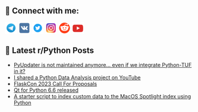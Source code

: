 ## 🔎 Connect with me:
[<img src="https://github.com/bullbesh/bullbesh/blob/main/images/Telegram.png" width="32" height="32" />](https://t.me/bullbesh)
[<img src="https://github.com/bullbesh/bullbesh/blob/main/images/VK.png" width="32" height="32" />](https://vk.com/bullbesh)
[<img src="https://github.com/bullbesh/bullbesh/blob/main/images/Twitter.png" width="32" height="32" />](https://twitter.com/bullbesh1)
[<img src="https://github.com/bullbesh/bullbesh/blob/main/images/Instagram.png" width="32" height="32" />](https://www.instagram.com/bullbesh)
[<img src="https://github.com/bullbesh/bullbesh/blob/main/images/Reddit.png" width="32" height="32" />](https://www.reddit.com/user/bullbesh)
[<img src="https://github.com/bullbesh/bullbesh/blob/main/images/YouTube.png" width="32" height="32" />](https://www.youtube.com/channel/UCtfjRs6uzgq5mfm8S06WTcg)

## 📕 Latest r/Python Posts
<!-- BLOG-POST-LIST:START -->
- [PyUpdater is not maintained anymore... even if we integrate Python-TUF in it?](https://www.reddit.com/r/Python/comments/17at4ml/pyupdater_is_not_maintained_anymore_even_if_we/)
- [I shared a Python Data Analysis project on YouTube](https://www.reddit.com/r/Python/comments/17aojt7/i_shared_a_python_data_analysis_project_on_youtube/)
- [FlaskCon 2023 Call For Proposals](https://www.reddit.com/r/Python/comments/17ao2ho/flaskcon_2023_call_for_proposals/)
- [Qt for Python 6.6 released](https://www.reddit.com/r/Python/comments/17ao0bb/qt_for_python_66_released/)
- [A starter script to index custom data to the MacOS Spotlight index using Python](https://www.reddit.com/r/Python/comments/17andnj/a_starter_script_to_index_custom_data_to_the/)
<!-- BLOG-POST-LIST:END -->
